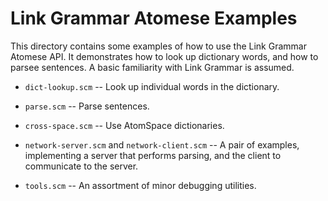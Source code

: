 Link Grammar Atomese Examples
=============================

This directory contains some examples of how to use the Link Grammar
Atomese API. It demonstrates how to look up dictionary words, and how
to parsee sentences.  A basic familiarity with Link Grammar is assumed.

* `dict-lookup.scm` -- Look up individual words in the dictionary.
* `parse.scm` -- Parse sentences.
* `cross-space.scm` -- Use AtomSpace dictionaries.
* `network-server.scm` and `network-client.scm` -- A pair of examples,
  implementing a server that performs parsing, and the client to
  communicate to the server.

* `tools.scm` -- An assortment of minor debugging utilities.
